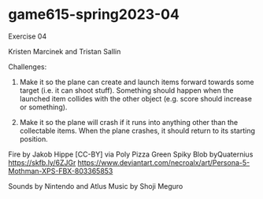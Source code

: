# game615-spring2023-04
 Exercise 04

Kristen Marcinek and Tristan Sallin

Challenges:

1. Make it so the plane can create and launch items forward towards some target (i.e. it can shoot stuff). Something should happen when the launched item collides with the other object (e.g. score should increase or something).

2. Make it so the plane will crash if it runs into anything other than the collectable items. When the plane crashes, it should return to its starting position.


Fire by Jakob Hippe [CC-BY] via Poly Pizza
Green Spiky Blob byQuaternius
https://skfb.ly/6ZJGr
https://www.deviantart.com/necroalx/art/Persona-5-Mothman-XPS-FBX-803365853

Sounds by Nintendo and Atlus
Music by Shoji Meguro
